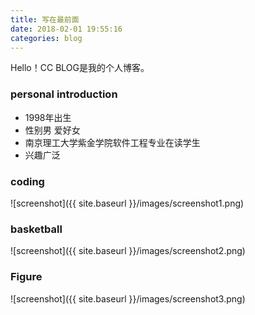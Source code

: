 ```yaml
---
title: 写在最前面
date: 2018-02-01 19:55:16
categories: blog
---
```



Hello！CC BLOG是我的个人博客。


### personal introduction

* 1998年出生
* 性别男 爱好女
* 南京理工大学紫金学院软件工程专业在读学生
* 兴趣广泛 


### coding

![screenshot]({{ site.baseurl }}/images/screenshot1.png)

### basketball

![screenshot]({{ site.baseurl }}/images/screenshot2.png)

### Figure

![screenshot]({{ site.baseurl }}/images/screenshot3.png)



